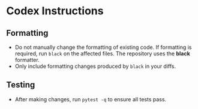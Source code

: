 # Codex Instructions

## Formatting

- Do not manually change the formatting of existing code. If formatting is required, run `black` on the affected files. The repository uses the **black** formatter.
- Only include formatting changes produced by `black` in your diffs.

## Testing

- After making changes, run `pytest -q` to ensure all tests pass.
